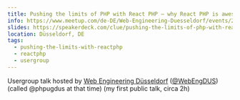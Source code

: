 ```yaml
---
title: Pushing the limits of PHP with React PHP – why React PHP is awesome and why you should care
info: https://www.meetup.com/de-DE/Web-Engineering-Duesseldorf/events/230807092/
slides: https://speakerdeck.com/clue/pushing-the-limits-of-php-with-react-php
location: Düsseldorf, DE
tags:
  - pushing-the-limits-with-reactphp
  - reactphp
  - usergroup
---
```

Usergroup talk hosted by [Web Engineering Düsseldorf](https://www.meetup.com/de-DE/Web-Engineering-Duesseldorf) ([@WebEngDUS](https://twitter.com/WebEngDUS)) (called @phpugdus at that time) (my first public talk, circa 2h)
